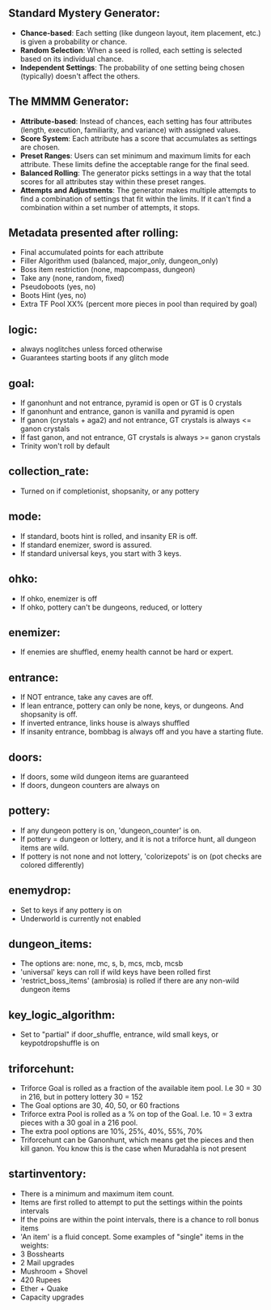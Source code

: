 ## Standard Mystery Generator:
- **Chance-based**: Each setting (like dungeon layout, item placement, etc.) is given a probability or chance.
- **Random Selection**: When a seed is rolled, each setting is selected based on its individual chance.
- **Independent Settings**: The probability of one setting being chosen (typically) doesn't affect the others.

## The MMMM Generator:
- **Attribute-based**: Instead of chances, each setting has four attributes (length, execution, familiarity, and variance) with assigned values.
- **Score System**: Each attribute has a score that accumulates as settings are chosen.
- **Preset Ranges**: Users can set minimum and maximum limits for each attribute. These limits define the acceptable range for the final seed.
- **Balanced Rolling**: The generator picks settings in a way that the total scores for all attributes stay within these preset ranges.
- **Attempts and Adjustments**: The generator makes multiple attempts to find a combination of settings that fit within the limits. If it can't find a combination within a set number of attempts, it stops.


## Metadata presented after rolling:
- Final accumulated points for each attribute
- Filler Algorithm used (balanced, major_only, dungeon_only)
- Boss item restriction (none, mapcompass, dungeon)
- Take any (none, random, fixed)
- Pseudoboots (yes, no)
- Boots Hint (yes, no)
- Extra TF Pool XX% (percent more pieces in pool than required by goal)

## logic:
- always noglitches unless forced otherwise
- Guarantees starting boots if any glitch mode

## goal:
- If ganonhunt and not entrance, pyramid is open or GT is 0 crystals
- If ganonhunt and entrance, ganon is vanilla and pyramid is open
- If ganon (crystals + aga2) and not entrance, GT crystals is always <= ganon crystals
- If fast ganon, and not entrance, GT crystals is always >= ganon crystals
- Trinity won't roll by default

## collection_rate:
- Turned on if completionist, shopsanity, or any pottery

## mode:
- If standard, boots hint is rolled, and insanity ER is off.
- If standard enemizer, sword is assured.
- If standard universal keys, you start with 3 keys.

## ohko:
- If ohko, enemizer is off
- If ohko, pottery can't be dungeons, reduced, or lottery

## enemizer:
- If enemies are shuffled, enemy health cannot be hard or expert.

## entrance:
- If NOT entrance, take any caves are off.
- If lean entrance, pottery can only be none, keys, or dungeons. And shopsanity is off.
- If inverted entrance, links house is always shuffled
- If insanity entrance, bombbag is always off and you have a starting flute.

## doors:
- If doors, some wild dungeon items are guaranteed
- If doors, dungeon counters are always on 

## pottery:
- If any dungeon pottery is on, 'dungeon_counter' is on.
- If pottery = dungeon or lottery, and it is not a triforce hunt, all dungeon items are wild.
- If pottery is not none and not lottery, 'colorizepots' is on (pot checks are colored differently)

## enemydrop:
- Set to keys if any pottery is on
- Underworld is currently not enabled 

## dungeon_items:
- The options are: none, mc, s, b, mcs, mcb, mcsb
- 'universal' keys can roll if wild keys have been rolled first
- 'restrict_boss_items' (ambrosia) is rolled if there are any non-wild dungeon items

## key_logic_algorithm:
- Set to "partial" if door_shuffle, entrance, wild small keys, or keypotdropshuffle is on

## triforcehunt:
- Triforce Goal is rolled as a fraction of the available item pool. I.e 30 = 30 in 216, but in pottery lottery 30 = 152
- The Goal options are 30, 40, 50, or 60 fractions
- Triforce extra Pool is rolled as a % on top of the Goal. I.e. 10 = 3 extra pieces with a 30 goal in a 216 pool.
- The extra pool options are 10%, 25%, 40%, 55%, 70%
- Triforcehunt can be Ganonhunt, which means get the pieces and then kill ganon. You know this is the case when Muradahla is not present

## startinventory:
- There is a minimum and maximum item count.
- Items are first rolled to attempt to put the settings within the points intervals
- If the poins are within the point intervals, there is a chance to roll bonus items
- 'An item' is a fluid concept. Some examples of "single" items in the weights:
- 3 Bosshearts
- 2 Mail upgrades
- Mushroom + Shovel
- 420 Rupees
- Ether + Quake
- Capacity upgrades
